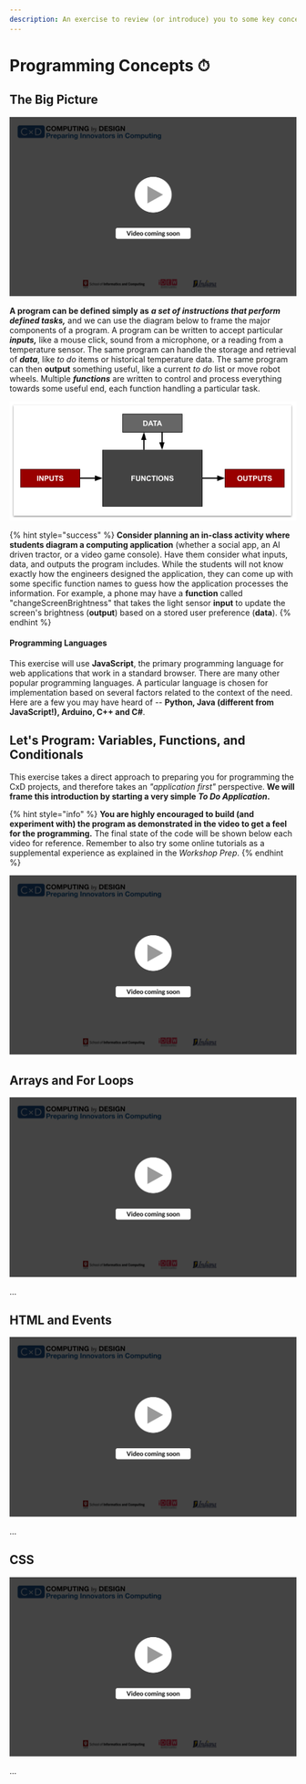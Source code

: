 ```yaml
---
description: An exercise to review (or introduce) you to some key concepts in programming.
---
```


# Programming Concepts ⏱

## **The Big Picture**

![](../../.gitbook/assets/vidcoming.png)

**A program can be defined simply as** _**a set of instructions that perform defined tasks,**_ and we can use the  diagram below to frame the major components of a program. A program can be written to accept particular _**inputs,**_ like a mouse click, sound from a microphone, or a reading from a temperature sensor. The same program can handle the storage and retrieval of _**data**_, like _to do_ items or historical temperature data. The same program can then **output** something useful, like a current _to do_ list or move robot wheels. Multiple _**functions**_ are written to control and process everything towards some useful end, each function handling a particular task.

![](../../.gitbook/assets/programmingframework.png)

{% hint style="success" %}
**Consider planning an in-class activity where students diagram a computing application** \(whether a social app, an AI driven tractor, or a video game console\). Have them consider what inputs, data, and outputs the program includes. While the students will not know exactly how the engineers designed the application, they can come up with some specific function names to guess how the application processes the information. For example, a phone may have a **function** called "changeScreenBrightness" that takes the light sensor **input** to update the screen's brightness \(**output**\) based on a stored user preference \(**data**\).
{% endhint %}

#### Programming Languages

This exercise will use **JavaScript**, the primary programming language for web applications that work in a standard browser. There are many other popular programming languages. A particular language is chosen for implementation based on several factors related to the context of the need. Here are a few you may have heard of -- **Python, Java \(different from JavaScript!\), Arduino, C++ and C\#**. 

## Let's Program: Variables, Functions, and Conditionals

This exercise takes a direct approach to preparing you for programming the CxD projects, and therefore takes an _"application first"_ perspective. **We will frame this introduction by starting a very simple** _**To Do Application**_**.** 

{% hint style="info" %}
**You are highly encouraged to build \(and experiment with\) the program as demonstrated in the video to get a feel for the programming.** The final state of the code will be shown below each video for reference. Remember to also try some online tutorials as a supplemental experience as explained in the _Workshop Prep_.
{% endhint %}

![](../../.gitbook/assets/vidcoming.png)



## Arrays and For Loops

![](../../.gitbook/assets/vidcoming.png)

...

## HTML and Events

![](../../.gitbook/assets/vidcoming.png)

...

## CSS

![](../../.gitbook/assets/vidcoming.png)

...

